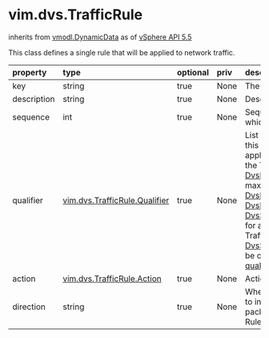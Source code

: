 vim.dvs.TrafficRule
===================
inherits from [vmodl.DynamicData](docs/vmodl.DynamicData.md)
as of [vSphere API 5.5](vim.version.md#vim.version.version9)


This class defines a single rule that will be applied to network traffic.

| property | type | optional | priv | desc |
|:---------|:-----|:---------|:-----|:-----|
| key | string | true | None | The key of the rule |
| description | string | true | None | Description of the rule |
| sequence | int | true | None | Sequence of this rule. i.e, the order in which this rule appears    in the ruleset. |
| qualifier | [vim.dvs.TrafficRule.Qualifier](vim.dvs.TrafficRule.Qualifier.md "vim.dvs.TrafficRule.Qualifier") | true | None | List of Network rule qualifiers. 'AND' of this array of    network rule qualifiers is applied as one network traffic rule.    If the TrafficRule belongs to    <a href="vim.dvs.DistributedVirtualPort.FilterPolicy.md">DvsFilterPolicy</a> :    There can be a maximum of 1 <a href="vim.dvs.TrafficRule.IpQualifier.md">DvsIpNetworkRuleQualifier</a>,    1 <a href="vim.dvs.TrafficRule.MacQualifier.md">DvsMacNetworkRuleQualifier</a> and    1 <a href="vim.dvs.TrafficRule.SystemTrafficQualifier.md">DvsSystemTrafficNetworkRuleQualifier</a> for a total of    3 <a href="vim.dvs.TrafficRule.md#qualifier">qualifier</a>    If the TrafficRule belongs to    <a href="vim.dvs.StatefulFirewallPolicy.md">DvsStatefulFirewallPolicy</a> :    There can be only 1 <a href="vim.dvs.TrafficRule.Qualifier.md">DvsNetworkRuleQualifier</a> in    <a href="vim.dvs.TrafficRule.md#qualifier">qualifier</a> |
| action | [vim.dvs.TrafficRule.Action](vim.dvs.TrafficRule.Action.md "vim.dvs.TrafficRule.Action") | true | None | Action to be applied for this rule. |
| direction | string | true | None | Whether this rule needs to be applied to incoming packets,    to outgoing packets or both.    See RuleDirectionType for valid values. |


